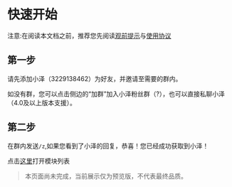 # 快速开始 

注意:在阅读本文档之前，推荐您先阅读[观前提示](./qa)与[使用协议](./SLA)

## 第一步  
请先添加小泽（3229138462）为好友，并邀请至需要的群内。  

如没有群，您可以点击侧边的“加群”加入小泽粉丝群（?），也可以直接私聊小泽（4.0及以上版本支援）。 

## 第二步  
在群内发送`/z`,如果您看到了小泽的回复，恭喜！您已经成功获取到小泽！

点击[这里](./plugins.md)打开模块列表 

> 本页面尚未完成，当前展示仅为预览版，不代表最终品质。  